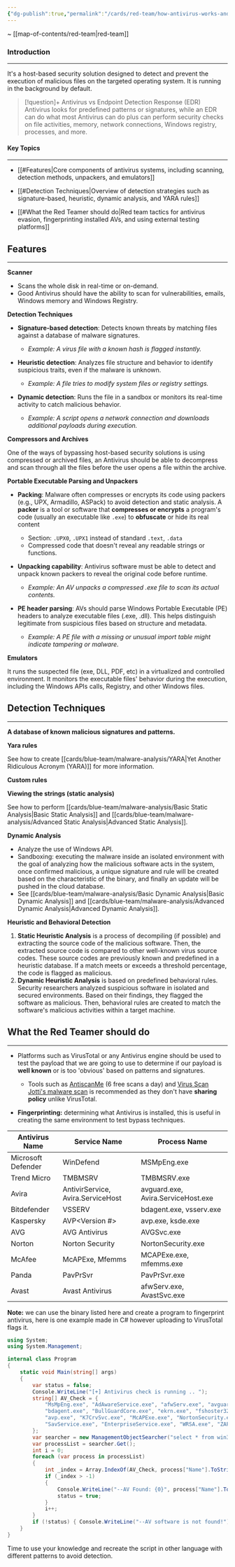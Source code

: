 ```yaml
---
{"dg-publish":true,"permalink":"/cards/red-team/how-antivirus-works-and-gets-bypassed/"}
---
```


~ [[map-of-contents/red-team\|red-team]]
### Introduction 
---
It's a host-based security solution designed to detect and prevent the execution of malicious files on the targeted operating system. It is running in the background by default.

> [!question]+ Antivirus vs Endpoint Detection Response (EDR)
> Antivirus looks for predefined patterns or signatures, while an EDR can do what most Antivirus can do plus can perform security checks on file activities, memory, network connections, Windows registry, processes, and more.
#### Key Topics
---
 - [[#Features|Core components of antivirus systems, including scanning, detection methods, unpackers, and emulators]]
    
- [[#Detection Techniques|Overview of detection strategies such as signature-based, heuristic, dynamic analysis, and YARA rules]]
    
- [[#What the Red Teamer should do|Red team tactics for antivirus evasion, fingerprinting installed AVs, and using external testing platforms]]
## Features
---

**Scanner**

- Scans the whole disk in real-time or on-demand.
- Good Antivirus should have the ability to scan for vulnerabilities, emails, Windows memory and Windows Registry.

**Detection Techniques**

- **Signature-based detection**: Detects known threats by matching files against a database of malware signatures.  
    - _Example: A virus file with a known hash is flagged instantly._

- **Heuristic detection**: Analyzes file structure and behavior to identify suspicious traits, even if the malware is unknown.  
    - _Example: A file tries to modify system files or registry settings._

- **Dynamic detection**: Runs the file in a sandbox or monitors its real-time activity to catch malicious behavior.  
    - _Example: A script opens a network connection and downloads additional payloads during execution._

**Compressors and Archives**

One of the ways of bypassing host-based security solutions is using compressed or archived files, an Antivirus should be able to decompress and scan through all the files before the user opens a file within the archive.

**Portable Executable Parsing and Unpackers**

- **Packing**: Malware often compresses or encrypts its code using packers (e.g., UPX, Armadillo, ASPack) to avoid detection and static analysis.  A **packer** is a tool or software that **compresses or encrypts** a program's code (usually an executable like `.exe`) to **obfuscate** or hide its real content

    - Section: `.UPX0`, `.UPX1` instead of standard `.text`, `.data`
	- Compressed code that doesn't reveal any readable strings or functions.
    
- **Unpacking capability**: Antivirus software must be able to detect and unpack known packers to reveal the original code before runtime.  
    - _Example: An AV unpacks a compressed .exe file to scan its actual contents._
    
- **PE header parsing**: AVs should parse Windows Portable Executable (PE) headers to analyze executable files (.exe, .dll). This helps distinguish legitimate from suspicious files based on structure and metadata.  
    - _Example: A PE file with a missing or unusual import table might indicate tampering or malware._

**Emulators**

It runs the suspected file (exe, DLL, PDF, etc) in a virtualized and controlled environment. It monitors the executable files' behavior during the execution, including the Windows APIs calls, Registry, and other Windows files.

## Detection Techniques
---

**A database of known malicious signatures and patterns.**

**Yara rules**

See how to create [[cards/blue-team/malware-analysis/YARA\|Yet Another Ridiculous Acronym (YARA)]] for more information.

**Custom rules**

**Viewing the strings (static analysis)**

See how to perform [[cards/blue-team/malware-analysis/Basic Static Analysis\|Basic Static Analysis]] and [[cards/blue-team/malware-analysis/Advanced Static Analysis\|Advanced Static Analysis]].

**Dynamic Analysis**

- Analyze the use of Windows API.
- Sandboxing: executing the malware inside an isolated environment with the goal of analyzing how the malicious software acts in the system, once confirmed malicious, a unique signature and rule will be created based on the characteristic of the binary, and finally an update will be pushed in the cloud database.
- See [[cards/blue-team/malware-analysis/Basic Dynamic Analysis\|Basic Dynamic Analysis]] and [[cards/blue-team/malware-analysis/Advanced Dynamic Analysis\|Advanced Dynamic Analysis]].

**Heuristic and Behavioral Detection**

1. **Static Heuristic Analysis** is a process of decompiling (if possible) and extracting the source code of the malicious software. Then, the extracted source code is compared to other well-known virus source codes. These source codes are previously known and predefined in a heuristic database. If a match meets or exceeds a threshold percentage, the code is flagged as malicious.
2. **Dynamic Heuristic Analysis** is based on predefined behavioral rules. Security researchers analyzed suspicious software in isolated and secured environments. Based on their findings, they flagged the software as malicious. Then, behavioral rules are created to match the software's malicious activities within a target machine.

## What the Red Teamer should do
---

- Platforms such as VirusTotal or any Antivirus engine should be used to test the payload that we are going to use to determine if our payload is **well known** or is too 'obvious' based on patterns and signatures.
	- Tools such as [AntiscanMe](https://antiscan.me/) (6 free scans a day) and [Virus Scan Jotti's malware scan](https://virusscan.jotti.org/) is recommended as they don't have **sharing policy** unlike VirusTotal.

- **Fingerprinting:** determining what Antivirus is installed, this is useful in creating the same environment to test bypass techniques.

| **Antivirus Name** | **Service Name**                  | **Process Name**                   |
| ------------------ | --------------------------------- | ---------------------------------- |
| Microsoft Defender | WinDefend                         | MSMpEng.exe                        |
| Trend Micro        | TMBMSRV                           | TMBMSRV.exe                        |
| Avira              | AntivirService, Avira.ServiceHost | avguard.exe, Avira.ServiceHost.exe |
| Bitdefender        | VSSERV                            | bdagent.exe, vsserv.exe            |
| Kaspersky          | AVP<Version #>                    | avp.exe, ksde.exe                  |
| AVG                | AVG Antivirus                     | AVGSvc.exe                         |
| Norton             | Norton Security                   | NortonSecurity.exe                 |
| McAfee             | McAPExe, Mfemms                   | MCAPExe.exe, mfemms.exe            |
| Panda              | PavPrSvr                          | PavPrSvr.exe                       |
| Avast              | Avast Antivirus                   | afwServ.exe, AvastSvc.exe          |

**Note:** we can use the binary listed here and create a program to fingerprint antivirus, here is one example made in C# however uploading to VirusTotal flags it.

```csharp
using System;
using System.Management;

internal class Program
{
    static void Main(string[] args)
    {
        var status = false;
        Console.WriteLine("[+] Antivirus check is running .. ");
        string[] AV_Check = { 
            "MsMpEng.exe", "AdAwareService.exe", "afwServ.exe", "avguard.exe", "AVGSvc.exe", 
            "bdagent.exe", "BullGuardCore.exe", "ekrn.exe", "fshoster32.exe", "GDScan.exe", 
            "avp.exe", "K7CrvSvc.exe", "McAPExe.exe", "NortonSecurity.exe", "PavFnSvr.exe", 
            "SavService.exe", "EnterpriseService.exe", "WRSA.exe", "ZAPrivacyService.exe" 
        };
        var searcher = new ManagementObjectSearcher("select * from win32_process");
        var processList = searcher.Get();
        int i = 0;
        foreach (var process in processList)
        {
            int _index = Array.IndexOf(AV_Check, process["Name"].ToString());
            if (_index > -1)
            {
                Console.WriteLine("--AV Found: {0}", process["Name"].ToString());
                status = true;
            }
            i++;
        }
        if (!status) { Console.WriteLine("--AV software is not found!");  }
    }
}
```

Time to use your knowledge and recreate the script in other language with different patterns to avoid detection.


